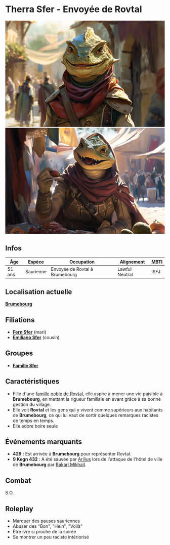 # Therra Sfer - Envoyée de Rovtal

![Therra Sfer](../../../_images/envoyée.png)
![Therra Sfer](../../../_images/TherraSfer.png)

## Infos 

| Âge | Espèce | Occupation | Alignement | MBTI |
| --- | ------ | ---------- | ---------- | ---- |
| 51 ans | Saurienne | Envoyée de Rovtal à Brumebourg | Lawful Neutral | ISFJ |

## Localisation actuelle
[**Brumebourg**](../../VILLES/Brumebourg.md)

## Filiations
* [**Fern Sfer**](./Fern_Sfer.md) (mari)
* [**Emiliano Sfer**](../DVOLSTI/Emiliano_Sfer.md) (cousin)

## Groupes 
* [**Famille Sfer**](../ROVTAL/GROUPES/Famille_Sfer.md)

## Caractéristiques
* Fille d'une [famille noble de Rovtal](../ROVTAL/GROUPES/Famille_Sfer.md),  elle aspire à mener une vie paisible à **Brumebourg**, en mettant la rigueur familiale en avant grâce à sa bonne gestion du village.
* Elle voit **Rovtal** et les gens qui y vivent comme supérieurs aux habitants de **Brumebourg**, ce qui lui vaut de sortir quelques remarques racistes de temps en temps. 
* Elle adore boire seule

## Événements marquants
* **429** : Est arrivée à **Brumebourg** pour représenter Rovtal.
* **9 Kegn 432** : A été sauvée par [Arilius](../Arilius.md) lors de l'attaque de l'hôtel de ville de **Brumebourg** par [Bakari Mikhaïl](../ENFANTS_DE_LA_RUE/Bakari_Mikhail.md).

## Combat
S.O.

## Roleplay
* Marquer des pauses sauriennes
* Abuser des "Bon", "Hein", "Voilà"
* Être ivre si proche de la soirée
* Se montrer un peu raciste intériorisé